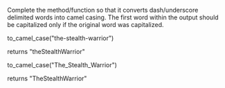 Complete the method/function so that it converts dash/underscore delimited words into camel casing. The first word within the output should be capitalized only if the original word was capitalized.

to_camel_case("the-stealth-warrior") 

returns "theStealthWarrior"

to_camel_case("The_Stealth_Warrior")

returns "TheStealthWarrior"

